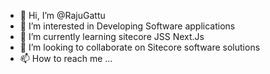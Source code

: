 - 👋 Hi, I’m @RajuGattu
- 👀 I’m interested in Developing Software applications
- 🌱 I’m currently learning sitecore JSS Next.Js
- 💞️ I’m looking to collaborate on Sitecore software solutions
- 📫 How to reach me ...

<!---
RajuGattu/RajuGattu is a ✨ special ✨ repository because its `README.md` (this file) appears on your GitHub profile.
You can click the Preview link to take a look at your changes.
--->
